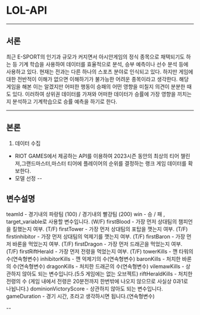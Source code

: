 # LOL-API
---
## 서론

최근 E-SPORT의 인기과 규모가 커지면서 아시안게임의 정식 종목으로 채택되기도 하는 등 기계 학습을 사용하여 데이터를 효율적으로 분석, 승부 예측이나 선수 분석 등에 사용하고 있다. 현재는 전과는 다른 하나의 스포츠 분야로 인식되고 있다. 하지만 게임에 대한 전반적이 이해가 없으면 이해하기가 불가능한 어려운 종목이라고 생각한다. 해당 게임을 해본 이는 알겠지만 어떠한 행동이 승패의 어떤 영향을 미칠지 의견이 분분한 때도 있다. 이러하여 상위권 데이터를 가져와 어떠한 데이터가 승률에 가장 영향을 끼치는지 분석하고 기계학습으로 승률 예측을 하기로 한다.

---

## 본론

1) 데이터 수집

-  RIOT GAMES에서 제공하는 API를 이용하여 2023시즌 동안의 최상의 티어 챌린저,그랜드마스터,마스터 티어에 플레이어의 순위를 결정하는 랭크 게임 데이터를 확보한다.
-  모델 선정 
--
## 변수설명

teamId - 경기내의 파랑팀 (100) / 경기내의 빨강팀 (200)
win - 승 / 패 , target_variable로 사용할 변수입니다. (W/F)
firstBlood - 가장 먼저 상대팀의 챔피언을 킬했는지 여부. (T/F)
firstTower - 가장 먼저 상대팀의 포탑을 깻는지 여부. (T/F)
firstinhibitor - 가장 먼저 상대팀의 억제기를 깻는지 여부. (T/F)
firstBaron - 가장 먼저 바론을 먹었는지 여부. (T/F)
firstDragon - 가장 먼저 드래곤을 먹었는지 여부. (T/F)
firstRiftHerald - 가장 먼저 전령을 먹었는지 여부. (T/F)
towerKills - 깬 타워의 수(연속형변수)
inhibitorKills - 깬 억제기의 수(연속형변수)
baronKills - 처치한 바론의 수(연속형변수)
dragonKills - 처치한 드래곤의 수(연속형변수)
vilemawKills - 상관하지 않아도 되는 변수입니다.(5:5 게임에는 없는 오브젝트)
riftHeraldKills - 처치한 전령의 수 (게임 내에서 전령은 20분전까지 한번밖에 나오지 않으므로 사실상 0과1로 나뉩니다.)
dominionVictoryScore - 상관하지 않아도 되는 변수입니다.
gameDuration - 경기 시간, 초라고 생각하시면 됩니다.(연속형변수)

--
